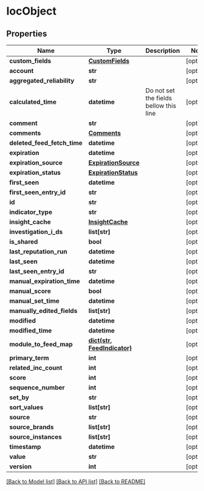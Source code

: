 # IocObject

## Properties
Name | Type | Description | Notes
------------ | ------------- | ------------- | -------------
**custom_fields** | [**CustomFields**](CustomFields.md) |  | [optional] 
**account** | **str** |  | [optional] 
**aggregated_reliability** | **str** |  | [optional] 
**calculated_time** | **datetime** | Do not set the fields bellow this line | [optional] 
**comment** | **str** |  | [optional] 
**comments** | [**Comments**](Comments.md) |  | [optional] 
**deleted_feed_fetch_time** | **datetime** |  | [optional] 
**expiration** | **datetime** |  | [optional] 
**expiration_source** | [**ExpirationSource**](ExpirationSource.md) |  | [optional] 
**expiration_status** | [**ExpirationStatus**](ExpirationStatus.md) |  | [optional] 
**first_seen** | **datetime** |  | [optional] 
**first_seen_entry_id** | **str** |  | [optional] 
**id** | **str** |  | [optional] 
**indicator_type** | **str** |  | [optional] 
**insight_cache** | [**InsightCache**](InsightCache.md) |  | [optional] 
**investigation_i_ds** | **list[str]** |  | [optional] 
**is_shared** | **bool** |  | [optional] 
**last_reputation_run** | **datetime** |  | [optional] 
**last_seen** | **datetime** |  | [optional] 
**last_seen_entry_id** | **str** |  | [optional] 
**manual_expiration_time** | **datetime** |  | [optional] 
**manual_score** | **bool** |  | [optional] 
**manual_set_time** | **datetime** |  | [optional] 
**manually_edited_fields** | **list[str]** |  | [optional] 
**modified** | **datetime** |  | [optional] 
**modified_time** | **datetime** |  | [optional] 
**module_to_feed_map** | [**dict(str, FeedIndicator)**](FeedIndicator.md) |  | [optional] 
**primary_term** | **int** |  | [optional] 
**related_inc_count** | **int** |  | [optional] 
**score** | **int** |  | [optional] 
**sequence_number** | **int** |  | [optional] 
**set_by** | **str** |  | [optional] 
**sort_values** | **list[str]** |  | [optional] 
**source** | **str** |  | [optional] 
**source_brands** | **list[str]** |  | [optional] 
**source_instances** | **list[str]** |  | [optional] 
**timestamp** | **datetime** |  | [optional] 
**value** | **str** |  | [optional] 
**version** | **int** |  | [optional] 

[[Back to Model list]](README.md#documentation-for-models) [[Back to API list]](README.md#documentation-for-api-endpoints) [[Back to README]](README.md)


